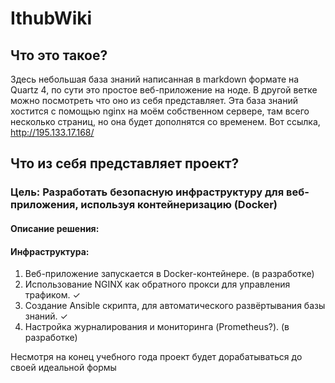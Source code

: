 # IthubWiki
## Что это такое?
Здесь небольшая база знаний написанная в markdown формате на Quartz 4, по сути это простое веб-приложение на ноде. В другой ветке можно посмотреть что оно из себя представляет. Эта база знаний хостится с помощью nginx на моём собственном сервере, там всего несколько страниц, но она будет дополнятся со временем. Вот ссылка, http://195.133.17.168/ 
## Что из себя представляет проект?
### Цель: Разработать безопасную инфраструктуру для веб-приложения, используя контейнеризацию (Docker)
#### Описание решения:
#### Инфраструктура:
1. Веб-приложение запускается в Docker-контейнере. (в разработке)
2. Использование NGINX как обратного прокси для управления трафиком. ✓
3. Создание Ansible скрипта, для автоматического развёртывания базы знаний. ✓
4. Настройка журналирования и мониторинга (Prometheus?). (в разработке)

Несмотря на конец учебного года проект будет дорабатываться до своей идеальной формы

